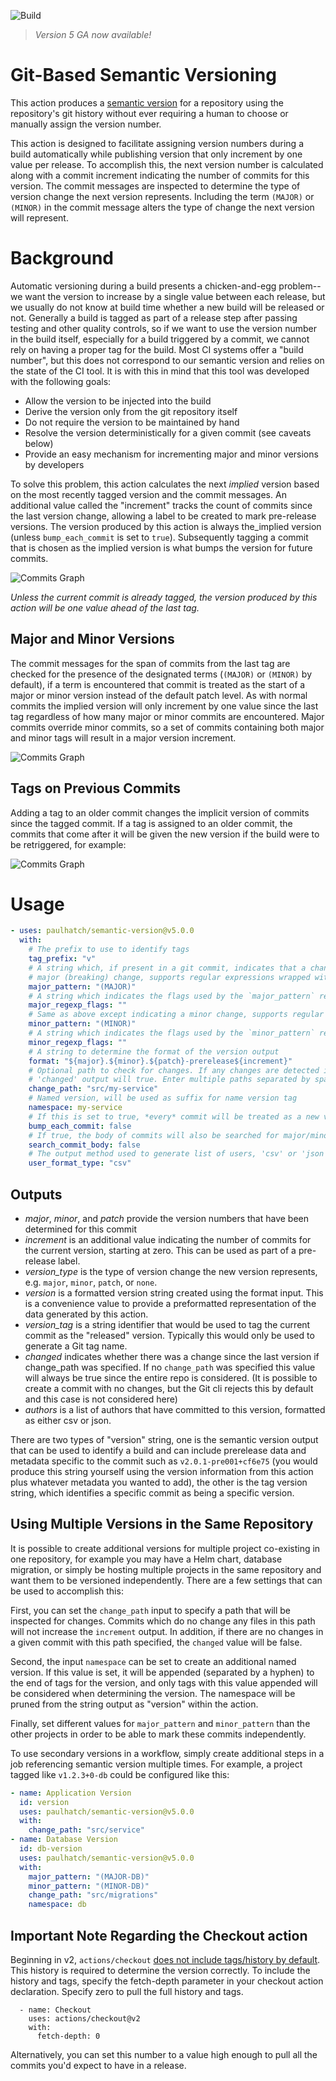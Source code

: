 ![Build](https://github.com/PaulHatch/semantic-version/workflows/Build/badge.svg)

> *Version 5 GA now available!*

# Git-Based Semantic Versioning

This action produces a [semantic version](https://semver.org) for a repository
using the repository's git history without ever requiring a human to choose or
manually assign the version number.

This action is designed to facilitate assigning version numbers during a build
automatically while publishing version that only increment by one value per
release. To accomplish this, the next version number is calculated along with
a commit increment indicating the number of commits for this version. The
commit messages are inspected to determine the type of version change the next
version represents. Including the term `(MAJOR)` or `(MINOR)` in the commit
message alters the type of change the next version will represent.

# Background

Automatic versioning during a build presents a chicken-and-egg problem--we
want the version to increase by a single value between each release, but we
usually do not know at build time whether a new build will be released or not.
Generally a build is tagged as part of a release step after passing testing and
other quality controls, so if we want to use the version number in the build
itself, especially for a build triggered by a commit, we cannot rely on having
a proper tag for the build. Most CI systems offer a "build number", but this
does not correspond to our semantic version and relies on the state of the CI
tool. It is with this in mind that this tool was developed with the following
goals:

- Allow the version to be injected into the build
- Derive the version only from the git repository itself
- Do not require the version to be maintained by hand
- Resolve the version deterministically for a given commit (see caveats below)
- Provide an easy mechanism for incrementing major and minor versions by developers

To solve this problem, this action calculates the next _implied_ version based on
the most recently tagged version and the commit messages. An additional value called
the "increment" tracks the count of commits since the last version change, allowing
a label to be created to mark pre-release versions. The version produced by this
action is always the_implied version (unless `bump_each_commit` is set to `true`).
Subsequently tagging a commit that is chosen as the implied version is what bumps
the version for future commits.

![Commits Graph](versioning.drawio.svg?raw=true)

_Unless the current commit is already tagged, the version produced by this action will be one value ahead of the last tag._

## Major and Minor Versions

The commit messages for the span of commits from the last tag are checked for the
presence of the designated terms (`(MAJOR)` or `(MINOR)` by default), if a term
is encountered that commit is treated as the start of a major or minor version
instead of the default patch level. As with normal commits the implied version
will only increment by one value since the last tag regardless of how many major
or minor commits are encountered. Major commits override minor commits, so a set
of commits containing both major and minor tags will result in a major version
increment. 

![Commits Graph](minor.drawio.svg?raw=true)

## Tags on Previous Commits

Adding a tag to an older commit changes the implicit version of commits since the
tagged commit. If a tag is assigned to an older commit, the commits that come after
it will be given the new version if the build were to be retriggered, for example:

![Commits Graph](tagging.drawio.svg?raw=true)

# Usage

<!-- start usage -->

```yaml
- uses: paulhatch/semantic-version@v5.0.0
  with:
    # The prefix to use to identify tags
    tag_prefix: "v"
    # A string which, if present in a git commit, indicates that a change represents a
    # major (breaking) change, supports regular expressions wrapped with '/'
    major_pattern: "(MAJOR)"
    # A string which indicates the flags used by the `major_pattern` regular expression. Supported flags: idgs
    major_regexp_flags: ""
    # Same as above except indicating a minor change, supports regular expressions wrapped with '/'
    minor_pattern: "(MINOR)"
    # A string which indicates the flags used by the `minor_pattern` regular expression. Supported flags: idgs
    minor_regexp_flags: ""
    # A string to determine the format of the version output
    format: "${major}.${minor}.${patch}-prerelease${increment}"
    # Optional path to check for changes. If any changes are detected in the path the
    # 'changed' output will true. Enter multiple paths separated by spaces.
    change_path: "src/my-service"
    # Named version, will be used as suffix for name version tag
    namespace: my-service
    # If this is set to true, *every* commit will be treated as a new version.
    bump_each_commit: false
    # If true, the body of commits will also be searched for major/minor patterns to determine the version type.
    search_commit_body: false
    # The output method used to generate list of users, 'csv' or 'json'.
    user_format_type: "csv"
```

## Outputs 

- *major*, *minor*, and *patch* provide the version numbers that have been determined for this commit
- *increment* is an additional value indicating the number of commits for the current version, starting at zero. This can be used as part of a pre-release label. 
- *version_type* is the type of version change the new version represents, e.g. `major`, `minor`, `patch`, or `none`.
- *version* is a formatted version string created using the format input. This is a convenience value to provide a preformatted representation of the data generated by this action.
- *version_tag* is a string identifier that would be used to tag the current commit as the "released" version. Typically this would only be used to generate a Git tag name.
- *changed* indicates whether there was a change since the last version if change_path was specified. If no `change_path` was specified this value will always be true since the entire repo is considered. (It is possible to create a commit with no changes, but the Git cli rejects this by default and this case is not considered here)
- *authors* is a list of authors that have committed to this version, formatted as either csv or json.

There are two types of "version" string, one is the semantic version output that can be used to identify a build and can include prerelease data and metadata specific to the commit such as `v2.0.1-pre001+cf6e75` (you would produce this string yourself using the version information from this action plus whatever metadata you wanted to add), the other is the tag version string, which identifies a specific commit as being a specific version.

## Using Multiple Versions in the Same Repository

It is possible to create additional versions for multiple project co-existing
in one repository, for example you may have a Helm chart, database migration,
or simply be hosting multiple projects in the same repository and want them to
be versioned independently. There are a few settings that can be used to
accomplish this:

First, you can set the `change_path` input to specify a path that will be
inspected for changes. Commits which do no change any files in this path will
not increase the `increment` output. In addition, if there are no changes in
a given commit with this path specified, the `changed` value will be false.

Second, the input `namespace` can be set to create an additional named version.
If this value is set, it will be appended (separated by a hyphen) to the end of
tags for the version, and only tags with this value appended will be considered
when determining the version.  The namespace will be pruned from the string
output as "version" within the action.

Finally, set different values for `major_pattern` and `minor_pattern` than the
other projects in order to be able to mark these commits independently.

To use secondary versions in a workflow, simply create additional steps in a
job referencing semantic version multiple times. For example, a project tagged
like `v1.2.3+0-db` could be configured like this:

```yaml
- name: Application Version
  id: version
  uses: paulhatch/semantic-version@v5.0.0
  with:
    change_path: "src/service"
- name: Database Version
  id: db-version
  uses: paulhatch/semantic-version@v5.0.0
  with:
    major_pattern: "(MAJOR-DB)"
    minor_pattern: "(MINOR-DB)"
    change_path: "src/migrations"
    namespace: db
```

## Important Note Regarding the Checkout action

Beginning in v2, `actions/checkout` [does not include tags/history by default](https://github.com/actions/checkout/issues/100).
This history is required to determine the version correctly. To include the history
and tags, specify the fetch-depth parameter in your checkout action declaration. Specify
zero to pull the full history and tags.

```
  - name: Checkout
    uses: actions/checkout@v2
    with:
      fetch-depth: 0
```

Alternatively, you can set this number to a value high enough to pull all the commits
you'd expect to have in a release.
